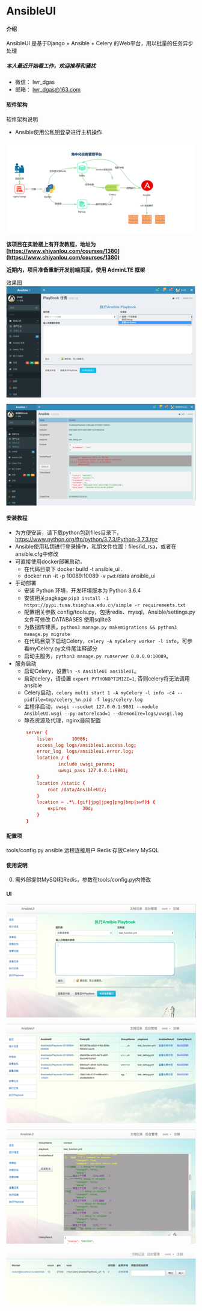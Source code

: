 # AnsibleUI

#### 介绍

AnsibleUI 是基于Django + Ansible + Celery 的Web平台，用以批量的任务异步处理

##### 本人最近开始看工作，欢迎推荐和骚扰
* 微信： lwr_dgas
* 邮箱： lwr_dgas@163.com

#### 软件架构

软件架构说明
*   Ansible使用公私钥登录进行主机操作

![](tmp/images/a.png)

**该项目在实验楼上有开发教程，地址为 [https://www.shiyanlou.com/courses/1380](https://www.shiyanlou.com/courses/1380)**


**近期内，项目准备重新开发前端页面，使用 AdminLTE 框架**

效果图
![](tmp/images/new-001.png)

![](tmp/images/new-002.png)


#### 安装教程
*   为方便安装，请下载python包到files目录下，https://www.python.org/ftp/python/3.7.3/Python-3.7.3.tgz
*   Ansible使用私钥进行登录操作，私钥文件位置：files/id_rsa，或者在ansible.cfg中修改
*   可直接使用docker部署启动，
    *   在代码目录下 docker build -t ansible_ui .
    *   docker run -it -p 10089:10089 -v `pwd`:/data ansible_ui
*   手动部署
    *   安装 Python 环境，开发环境版本为 Python 3.6.4
    *   安装相关pagkage `pip3 install -i https://pypi.tuna.tsinghua.edu.cn/simple -r requirements.txt`
    *   配置相关参数 config/tools.py，包括redis、mysql，Ansible/settings.py 文件可修改 DATABASES 使用sqlite3
    *   为数据库建表，`python3 manage.py makemigrations && python3 manage.py migrate`
    *   在代码目录下启动Celery，`celery -A myCelery worker -l info`，可参看myCelery.py文件尾注释部分
    *   启动主服务，`python3 manage.py runserver 0.0.0.0:10089`。
*   服务启动
    * 启动Celery，设置`ln -s AnsibleUI ansibleUI`。
    * 启动celery，请设置 `export PYTHONOPTIMIZE=1`, 否则celery将无法调用ansible
    * Celery启动，`celery multi start 1 -A myCelery -l info -c4 --pidfile=tmp/celery_%n.pid -f logs/celery.log`
    * 主程序启动，`uwsgi --socket 127.0.0.1:9801 --module AnsibleUI.wsgi --py-autoreload=1 --daemonize=logs/uwsgi.log`
    * 静态资源及代理，nginx最简配置
    ```conf
        server {
            listen       10086;
            access_log logs/ansibleui.access.log;
            error_log  logs/ansibleui.error.log;
            location / {
                    include uwsgi_params;
                    uwsgi_pass 127.0.0.1:9801;
            }
            location /static {
                root /data/AnsibleUI/;
            }
            location ~ .*\.(gif|jpg|jpeg|png|bmp|swf)$ {
                expires      30d;
            }
        }
    ```

#### 配置项

tools/config.py
    ansible 远程连接用户
    Redis 存放Celery
    MySQL

#### 使用说明

0. 需外部提供MySQl和Redis，参数在tools/config.py内修改

#### UI

![](tmp/images/playbook.png)



![](tmp/images/tasks.png)




![](tmp/images/task_result.png)


![](tmp/images/celery_node.png)
